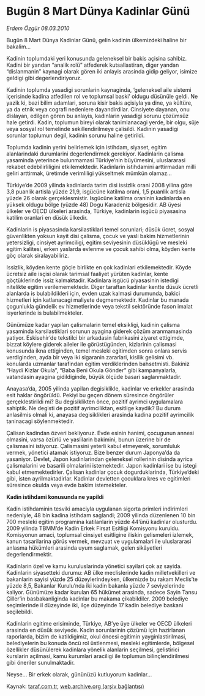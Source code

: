 # Bugün 8 Mart Dünya Kadinlar Günü

*Erdem Özgür 08.03.2010*

<div class="yazi"><p>Bugün 8 Mart Dünya Kadinlar Günü, gelin kadinin ülkemizdeki haline bir bakalim...</p>
<p>Kadinin toplumdaki yeri konusunda geleneksel bir bakis açisina sahibiz. Kadini bir yandan “analik rolü” atfederek kutsallastiran, diger yandan “dislanmanin” kaynagi olarak gören iki anlayis arasinda gidip geliyor, isimize geldigi gibi degerlendiriyoruz.</p>
<p>Kadinin toplumda yasadigi sorunlarin kaynaginda, ‘geleneksel aile sistemi içerisinde kadina atfedilen rol ve toplumsal baski’ oldugu düsünüle geldi. Ne yazik ki, bazi bilim adamlari, soruna kisir bakis açisiyla ya dine, ya kültüre, ya da etnik veya cografi nedenlere dayandirdilar. Cinsiyete dayanan, onu dislayan, edilgen gören bu anlayis, kadinlarin yasadigi sorunu çözümsüz hale getirdi. Kadin, toplumun bireyi olarak tanimlanacagi yerde, bir olgu, süje veya sosyal rol temelinde sekillendirilmeye çalisildi. Kadinin yasadigi sorunlar toplumun degil, kadinin sorunu haline getirildi.</p>
<p>Toplumda kadinin yerini belirlemek için istihdam, siyaset, egitim alanlarindaki durumlarini degerlendirmek gerekiyor. Kadinlarin çalisma yasaminda yeterince bulunmamasi Türkiye’nin büyümesini, uluslararasi rekabet edebilirliligini etkilemektedir. Kadinlarin istihdamini arttirmadan milli geliri arttirmak, üretimde verimliligi yükseltmek mümkün olamaz...</p>
<p>Türkiye’de 2009 yilinda kadinlarda tarim disi issizlik orani 2008 yilina göre 3,8 puanlik artisla yüzde 21,9, isgücüne katilma orani, 1,5 puanlik artisla yüzde 26 olarak gerçeklesmistir. Isgücüne katilma oraninin kadinlarda en yüksek oldugu bölge (yüzde 48) Dogu Karadeniz bölgesidir. AB üyesi ülkeler ve OECD ülkeleri arasinda, Türkiye, kadinlarin isgücü piyasasina katilim oranlari en düsük ülkedir.</p>
<p>Kadinlarin is piyasasinda karsilastiklari temel sorunlari; düsük ücret, sosyal güvenlikten yoksun kayit disi çalisma, çocuk ve yasli bakim hizmetlerinin yetersizligi, cinsiyet ayrimciligi, egitim seviyesinin düsüklügü ve mesleki egitim kalitesi, erken yaslarda evlenme ve çocuk sahibi olma, köyden kente göç olarak siralayabiliriz.</p>
<p>Issizlik, köyden kente göçle birlikte en çok kadinlari etkilemektedir. Köyde ücretsiz aile isçisi olarak tarimsal faaliyet yürüten kadinlar, kente göçtüklerinde issiz kalmaktadir. Kadinlara isgücü piyasasinin istedigi nitelikte egitim verilememektedir. Diger taraftan kadinlar kentte düsük ücretli alanlarda is bulabildikleri için, evden uzak kalmasi durumunda, bakici hizmetleri için katlanacagi maliyete degmemektedir. Kadinlar bu manada çogunlukla gündelik ev hizmetlerinde veya tekstil sektöründe fason imalat isyerlerinde is bulabilmekteler.</p>
<p>Günümüze kadar yapilan çalismalarin temel eksikligi, kadinin çalisma yasaminda karsilastiklari sorunun ayagina giderek çözüm aranmamasinda yatiyor. Eskisehir’de tekstilci bir arkadasin fabrikasini ziyaret ettigimde, bizzat köylere giderek aileler ile görüstügünden, kizlarinin çalismasi konusunda ikna ettiginden, temel mesleki egitimden sonra onlara servis verdiginden, ayda bir veya iki sigaranin zararlari, kisilik gelisimi vb. konularda uzmanlar tarafindan egitim verdiklerinden bahsetmisti. Bakiniz “Haydi Kizlar Okula”, “Baba Beni Okula Gönder” gibi kampanyalarla, vatandasin ayagina gidildiginde, büyük ölçüde basari saglanmaktadir.</p>
<p>Anayasa’da, 2005 yilinda yapilan degisiklikle, kadinlar ve erkekler arasinda esit haklar öngörüldü. Pekiyi bu geçen dönem süresince öngörüler gerçeklestirildi mi? Bu degisiklikten önce, pozitif ayrimci uygulamalara sahiptik. Ne degisti de pozitif ayrimciliktan, esitlige kaydik? Bu durum anlasilmis olmali ki, anayasa degisiklikleri arasinda kadina pozitif ayrimcilik taninacagi söylenmektedir.</p>
<p>Çalisan kadindan özveri bekliyoruz. Evde esinin hanimi, çocugunun annesi olmasini, varsa özürlü ve yaslilarin bakimini, bunun üzerine bir de çalismasini istiyoruz. Çalismasini yeterli kabul etmeyerek, sorumluluk vermek, yönetici atamak istiyoruz. Bize benzer durum Japonya’da da yasaniyor. Devlet, Japon kadinlarindan geleneksel rollerinin disinda ayrica çalismalarini ve basarili olmalarini istemektedir. Japon kadinlari ise bu istegi kabul etmemektedirler. Çalisan kadinlar çocuk dogurduklarinda, Türkiye’deki gibi, isten ayrilmaktadirlar. Kadinlar devletten çocuklara kres ve egitimleri süresince okulda veya evde bakim istemekteler.</p>
<p><strong>Kadin istihdami konusunda ne yapildi</strong></p>
<p>Kadin istihdaminin tesviki amaciyla uygulanan sigorta primleri indirimleri nedeniyle, 48 bin kadina istihdam saglandi; 2009 yilinda düzenlenen 10 bin 700 mesleki egitim programina katilanlarin yüzde 44’ünü kadinlar olusturdu. 2009 yilinda TBMM’de Kadin Erkek Firsat Esitligi Komisyonu kuruldu. Komisyonun amaci, toplumsal cinsiyet esitligine iliskin gelismeleri izlemek, kanun tasarilarina görüs vermek, mevzuat ve uygulamalari ile uluslararasi anlasma hükümleri arasinda uyum saglamak, gelen sikâyetleri degerlendirmektir.</p>
<p>Kadinlarin özel ve kamu kuruluslarinda yönetici sayilari çok az sayida. Kadinlarin siyasetteki durumu: AB ülke meclislerinde kadin milletvekilleri ve bakanlarin sayisi yüzde 25 düzeylerindeyken, ülkemizde bu rakam Meclis’te yüzde 8,5, Bakanlar Kurulu’nda iki kadin bakanla yüzde 7 seviyelerinde kaliyor. Günümüze kadar kurulan 65 hükümet arasinda, sadece Sayin Tansu Çiller’in basbakanliginda kadinlar bu makama çikabildiler. 2009 belediye seçimlerinde il düzeyinde iki, ilçe düzeyinde 17 kadin belediye baskani seçilebildi.</p>
<p>Kadinlarin egitime erisiminde, Türkiye, AB’ye üye ülkeler ve OECD ülkeleri arasinda en düsük seviyede. Kadin sorunlarinin çözümü için hazirlanan raporlarda, bizim de katildigimiz, okul öncesi egitimin yayginlastirilmasi, belediyelerin bu konuda öncü rol üstlenmesi, mesleki egitimlerde, bölgesel özellikler düsünülerek kadinlara yönelik alanlarin seçilmesi, gelistirici kurslarin açilmasi, kamu kurumlari araciligi ile toplumun bilinçlendirilmesi gibi öneriler sunulmaktadir.</p>
<p>Neyse... Bir erkek olarak, gününüzü kutluyorum kadinlar...</p>
</div>

Kaynak: [taraf.com.tr](http://www.taraf.com.tr:80/makale/10350.htm), [web.archive.org (arşiv bağlantısı)](http://web.archive.org/web/20100311174508/http://www.taraf.com.tr:80/makale/10350.htm)
